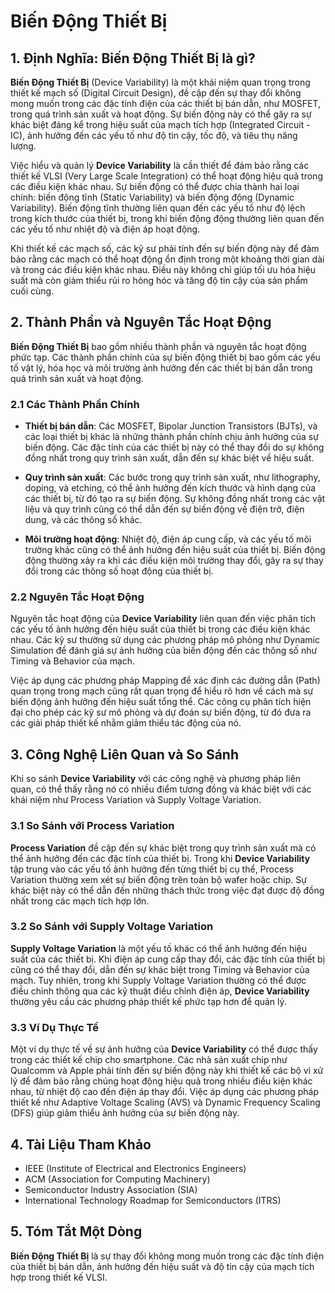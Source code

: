 # Biến Động Thiết Bị

## 1. Định Nghĩa: Biến Động Thiết Bị là gì?
**Biến Động Thiết Bị** (Device Variability) là một khái niệm quan trọng trong thiết kế mạch số (Digital Circuit Design), đề cập đến sự thay đổi không mong muốn trong các đặc tính điện của các thiết bị bán dẫn, như MOSFET, trong quá trình sản xuất và hoạt động. Sự biến động này có thể gây ra sự khác biệt đáng kể trong hiệu suất của mạch tích hợp (Integrated Circuit - IC), ảnh hưởng đến các yếu tố như độ tin cậy, tốc độ, và tiêu thụ năng lượng. 

Việc hiểu và quản lý **Device Variability** là cần thiết để đảm bảo rằng các thiết kế VLSI (Very Large Scale Integration) có thể hoạt động hiệu quả trong các điều kiện khác nhau. Sự biến động có thể được chia thành hai loại chính: biến động tĩnh (Static Variability) và biến động động (Dynamic Variability). Biến động tĩnh thường liên quan đến các yếu tố như độ lệch trong kích thước của thiết bị, trong khi biến động động thường liên quan đến các yếu tố như nhiệt độ và điện áp hoạt động. 

Khi thiết kế các mạch số, các kỹ sư phải tính đến sự biến động này để đảm bảo rằng các mạch có thể hoạt động ổn định trong một khoảng thời gian dài và trong các điều kiện khác nhau. Điều này không chỉ giúp tối ưu hóa hiệu suất mà còn giảm thiểu rủi ro hỏng hóc và tăng độ tin cậy của sản phẩm cuối cùng.

## 2. Thành Phần và Nguyên Tắc Hoạt Động
**Biến Động Thiết Bị** bao gồm nhiều thành phần và nguyên tắc hoạt động phức tạp. Các thành phần chính của sự biến động thiết bị bao gồm các yếu tố vật lý, hóa học và môi trường ảnh hưởng đến các thiết bị bán dẫn trong quá trình sản xuất và hoạt động. 

### 2.1 Các Thành Phần Chính
- **Thiết bị bán dẫn**: Các MOSFET, Bipolar Junction Transistors (BJTs), và các loại thiết bị khác là những thành phần chính chịu ảnh hưởng của sự biến động. Các đặc tính của các thiết bị này có thể thay đổi do sự không đồng nhất trong quy trình sản xuất, dẫn đến sự khác biệt về hiệu suất.
  
- **Quy trình sản xuất**: Các bước trong quy trình sản xuất, như lithography, doping, và etching, có thể ảnh hưởng đến kích thước và hình dạng của các thiết bị, từ đó tạo ra sự biến động. Sự không đồng nhất trong các vật liệu và quy trình cũng có thể dẫn đến sự biến động về điện trở, điện dung, và các thông số khác.

- **Môi trường hoạt động**: Nhiệt độ, điện áp cung cấp, và các yếu tố môi trường khác cũng có thể ảnh hưởng đến hiệu suất của thiết bị. Biến động động thường xảy ra khi các điều kiện môi trường thay đổi, gây ra sự thay đổi trong các thông số hoạt động của thiết bị.

### 2.2 Nguyên Tắc Hoạt Động
Nguyên tắc hoạt động của **Device Variability** liên quan đến việc phân tích các yếu tố ảnh hưởng đến hiệu suất của thiết bị trong các điều kiện khác nhau. Các kỹ sư thường sử dụng các phương pháp mô phỏng như Dynamic Simulation để đánh giá sự ảnh hưởng của biến động đến các thông số như Timing và Behavior của mạch.

Việc áp dụng các phương pháp Mapping để xác định các đường dẫn (Path) quan trọng trong mạch cũng rất quan trọng để hiểu rõ hơn về cách mà sự biến động ảnh hưởng đến hiệu suất tổng thể. Các công cụ phân tích hiện đại cho phép các kỹ sư mô phỏng và dự đoán sự biến động, từ đó đưa ra các giải pháp thiết kế nhằm giảm thiểu tác động của nó.

## 3. Công Nghệ Liên Quan và So Sánh
Khi so sánh **Device Variability** với các công nghệ và phương pháp liên quan, có thể thấy rằng nó có nhiều điểm tương đồng và khác biệt với các khái niệm như Process Variation và Supply Voltage Variation. 

### 3.1 So Sánh với Process Variation
**Process Variation** đề cập đến sự khác biệt trong quy trình sản xuất mà có thể ảnh hưởng đến các đặc tính của thiết bị. Trong khi **Device Variability** tập trung vào các yếu tố ảnh hưởng đến từng thiết bị cụ thể, Process Variation thường xem xét sự biến động trên toàn bộ wafer hoặc chip. Sự khác biệt này có thể dẫn đến những thách thức trong việc đạt được độ đồng nhất trong các mạch tích hợp lớn.

### 3.2 So Sánh với Supply Voltage Variation
**Supply Voltage Variation** là một yếu tố khác có thể ảnh hưởng đến hiệu suất của các thiết bị. Khi điện áp cung cấp thay đổi, các đặc tính của thiết bị cũng có thể thay đổi, dẫn đến sự khác biệt trong Timing và Behavior của mạch. Tuy nhiên, trong khi Supply Voltage Variation thường có thể được điều chỉnh thông qua các kỹ thuật điều chỉnh điện áp, **Device Variability** thường yêu cầu các phương pháp thiết kế phức tạp hơn để quản lý.

### 3.3 Ví Dụ Thực Tế
Một ví dụ thực tế về sự ảnh hưởng của **Device Variability** có thể được thấy trong các thiết kế chip cho smartphone. Các nhà sản xuất chip như Qualcomm và Apple phải tính đến sự biến động này khi thiết kế các bộ vi xử lý để đảm bảo rằng chúng hoạt động hiệu quả trong nhiều điều kiện khác nhau, từ nhiệt độ cao đến điện áp thay đổi. Việc áp dụng các phương pháp thiết kế như Adaptive Voltage Scaling (AVS) và Dynamic Frequency Scaling (DFS) giúp giảm thiểu ảnh hưởng của sự biến động này.

## 4. Tài Liệu Tham Khảo
- IEEE (Institute of Electrical and Electronics Engineers)
- ACM (Association for Computing Machinery)
- Semiconductor Industry Association (SIA)
- International Technology Roadmap for Semiconductors (ITRS)

## 5. Tóm Tắt Một Dòng
**Biến Động Thiết Bị** là sự thay đổi không mong muốn trong các đặc tính điện của thiết bị bán dẫn, ảnh hưởng đến hiệu suất và độ tin cậy của mạch tích hợp trong thiết kế VLSI.